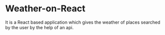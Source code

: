 # Weather-on-React
It is a React based application which gives the weather of places searched by the user by the help of an api.

